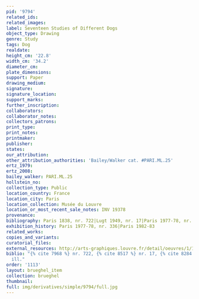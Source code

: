 ```yaml
---
pid: '9794'
related_ids: 
related_images: 
label: Seventeen Studies of Different Dogs
object_type: Drawing
genre: Study
tags: Dog
realdate: 
height_cm: '22.8'
width_cm: '34.2'
diameter_cm: 
plate_dimensions: 
support: Paper
drawing_medium: 
signature: 
signature_location: 
support_marks: 
further_inscription: 
collaborators: 
collaborator_notes: 
collectors_patrons: 
print_type: 
print_notes: 
printmaker: 
publisher: 
states: 
our_attribution: 
other_attribution_authorities: 'Bailey/Walker cat. #PARI.ML.25'
ertz_1979: 
ertz_2008: 
bailey_walker: PARI.ML.25
hollstein_no: 
collection_type: Public
location_country: France
location_city: Paris
location_collection: Musée du Louvre
location_or_most_recent_sale_notes: INV 19378
provenance: 
bibliography: Paris 1838, nr. 722|Lugt 1949, nr. 17|Paris 1977-78, nr. 336, ill.
exhibition_history: Paris 1977-78, nr. 336|Paris 1982-83
related_works: 
copies_and_variants: 
curatorial_files: 
external_resources: http://arts-graphiques.louvre.fr/detail/oeuvres/1/109498-Dix-sept-etudes-de-differents-chiens
biblio: "{% cite 7968 %} nr. 722, {% cite 8517 %} nr. 17, {% cite 8284 %} nr. 336,
  ill."
order: '1113'
layout: brueghel_item
collection: brueghel
thumbnail: 
full: img/derivatives/simple/9794/full.jpg
---
```


